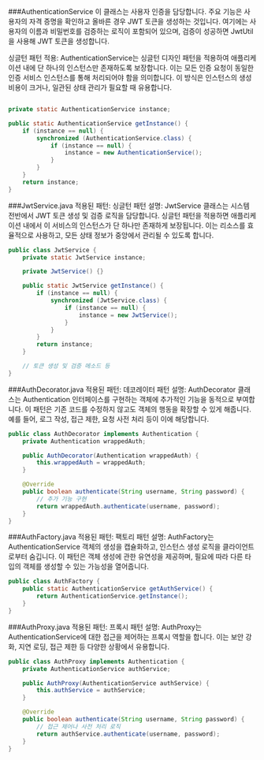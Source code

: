 ###AuthenticationService
이 클래스는 사용자 인증을 담당합니다. 주요 기능은 사용자의 자격 증명을 확인하고 올바른 경우 JWT 토큰을 생성하는 것입니다. 여기에는 사용자의 이름과 비밀번호를 검증하는 로직이 포함되어 있으며, 검증이 성공하면 JwtUtil을 사용해 JWT 토큰을 생성합니다.

싱글턴 패턴 적용: AuthenticationService는 싱글턴 디자인 패턴을 적용하여 애플리케이션 내에 단 하나의 인스턴스만 존재하도록 보장합니다. 이는 모든 인증 요청이 동일한 인증 서비스 인스턴스를 통해 처리되어야 함을 의미합니다. 이 방식은 인스턴스의 생성 비용이 크거나, 일관된 상태 관리가 필요할 때 유용합니다.
```java

private static AuthenticationService instance;

public static AuthenticationService getInstance() {
    if (instance == null) {
        synchronized (AuthenticationService.class) {
            if (instance == null) {
                instance = new AuthenticationService();
            }
        }
    }
    return instance;
}
```
###JwtService.java
적용된 패턴: 싱글턴 패턴
설명: JwtService 클래스는 시스템 전반에서 JWT 토큰 생성 및 검증 로직을 담당합니다. 싱글턴 패턴을 적용하면 애플리케이션 내에서 이 서비스의 인스턴스가 단 하나만 존재하게 보장됩니다. 이는 리소스를 효율적으로 사용하고, 모든 상태 정보가 중앙에서 관리될 수 있도록 합니다.

```java
public class JwtService {
    private static JwtService instance;

    private JwtService() {}

    public static JwtService getInstance() {
        if (instance == null) {
            synchronized (JwtService.class) {
                if (instance == null) {
                    instance = new JwtService();
                }
            }
        }
        return instance;
    }

    // 토큰 생성 및 검증 메소드 등
}
```
###AuthDecorator.java
적용된 패턴: 데코레이터 패턴
설명: AuthDecorator 클래스는 Authentication 인터페이스를 구현하는 객체에 추가적인 기능을 동적으로 부여합니다. 이 패턴은 기존 코드를 수정하지 않고도 객체의 행동을 확장할 수 있게 해줍니다. 예를 들어, 로그 작성, 접근 제한, 요청 사전 처리 등이 이에 해당합니다.

```java
public class AuthDecorator implements Authentication {
    private Authentication wrappedAuth;

    public AuthDecorator(Authentication wrappedAuth) {
        this.wrappedAuth = wrappedAuth;
    }

    @Override
    public boolean authenticate(String username, String password) {
        // 추가 기능 구현
        return wrappedAuth.authenticate(username, password);
    }
}
```
###AuthFactory.java
적용된 패턴: 팩토리 패턴
설명: AuthFactory는 AuthenticationService 객체의 생성을 캡슐화하고, 인스턴스 생성 로직을 클라이언트로부터 숨깁니다. 이 패턴은 객체 생성에 관한 유연성을 제공하며, 필요에 따라 다른 타입의 객체를 생성할 수 있는 가능성을 열어줍니다.

```java
public class AuthFactory {
    public static AuthenticationService getAuthService() {
        return AuthenticationService.getInstance();
    }
}
```
###AuthProxy.java
적용된 패턴: 프록시 패턴
설명: AuthProxy는 AuthenticationService에 대한 접근을 제어하는 프록시 역할을 합니다. 이는 보안 강화, 지연 로딩, 접근 제한 등 다양한 상황에서 유용합니다.

```java
public class AuthProxy implements Authentication {
    private AuthenticationService authService;

    public AuthProxy(AuthenticationService authService) {
        this.authService = authService;
    }

    @Override
    public boolean authenticate(String username, String password) {
        // 접근 제어나 사전 처리 로직
        return authService.authenticate(username, password);
    }
}
```
